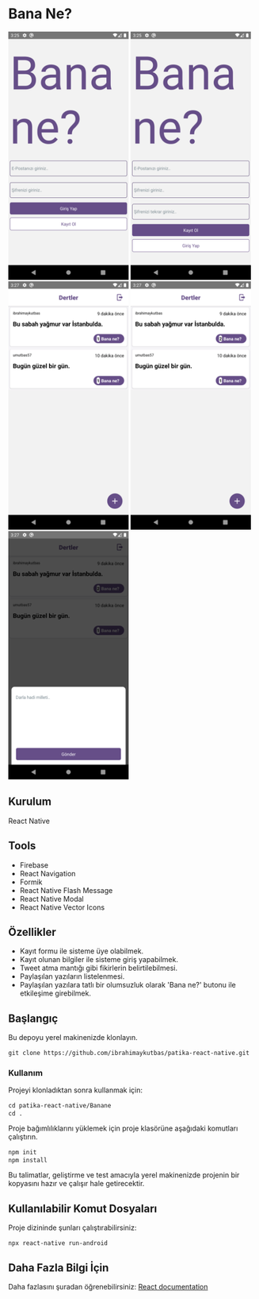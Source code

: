 # Bana Ne?

<img src="images/ss.png" height="500"> <img src="images/ss1.png" height="500"> <img src="images/ss2.png" height="500"> <img src="images/ss3.png" height="500"> <img src="images/ss4.png" height="500">

## Kurulum

React Native

## Tools

- Firebase
- React Navigation
- Formik
- React Native Flash Message
- React Native Modal
- React Native Vector Icons

## Özellikler

- Kayıt formu ile sisteme üye olabilmek.
- Kayıt olunan bilgiler ile sisteme giriş yapabilmek.
- Tweet atma mantığı gibi fikirlerin belirtilebilmesi.
- Paylaşılan yazıların listelenmesi.
- Paylaşılan yazılara tatlı bir olumsuzluk olarak 'Bana ne?' butonu ile etkileşime girebilmek.

## Başlangıç

Bu depoyu yerel makinenizde klonlayın.

```
git clone https://github.com/ibrahimaykutbas/patika-react-native.git
```

### Kullanım

Projeyi klonladıktan sonra kullanmak için:

```
cd patika-react-native/Banane
cd .
```

Proje bağımlılıklarını yüklemek için proje klasörüne aşağıdaki komutları çalıştırın.

```
npm init
npm install
```

Bu talimatlar, geliştirme ve test amacıyla yerel makinenizde projenin bir kopyasını hazır ve çalışır hale getirecektir.

## Kullanılabilir Komut Dosyaları

Proje dizininde şunları çalıştırabilirsiniz:

```
npx react-native run-android
```

## Daha Fazla Bilgi İçin

Daha fazlasını şuradan öğrenebilirsiniz: [React documentation](https://reactnative.dev/)
